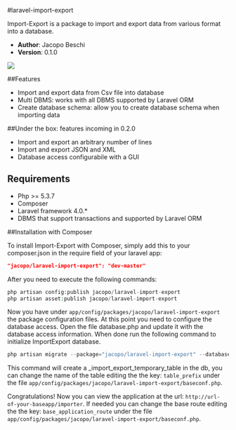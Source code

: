 #laravel-import-export

Import-Export is a package to import and export data from various format into a database.

- **Author**: Jacopo Beschi
- **Version**: 0.1.0

<img src="https://raw.github.com/intrip/laravel-import-export/master/examples/import_step2.jpg" />

##Features

- Import and export data from Csv file into database
- Multi DBMS: works with all DBMS supported by Laravel ORM
- Create database schema: allow you to create database schema when importing data

##Under the box: features incoming in 0.2.0

- Import and export an arbitrary number of lines
- Import and export JSON and XML
- Database access configurabile with a GUI

## Requirements

- Php >= 5.3.7
- Composer
- Laravel framework 4.0.*
- DBMS that support transactions and supported by Laravel ORM

##Installation with Composer

To install Import-Export with Composer, simply add this to your composer.json in the require field of your laravel app:

```json
"jacopo/laravel-import-export": "dev-master"
```
After you need to execute the following commands:

```php
php artisan config:publish jacopo/laravel-import-export
php artisan asset:publish jacopo/laravel-import-export
```
Now you have under `app/config/packages/jacopo/laravel-import-export` the package configuration files. At this point you need to configure the database access. Open the file database.php and update it with the database access information. When done run the following command to initialize ImportExport database.

```php
php artisan migrate --package="jacopo/laravel-import-export" --database="import"
```
This command will create a _import_export_temporary_table in the db, you can change the name of the table editing the the key: `table_prefix` under the file `app/config/packages/jacopo/laravel-import-export/baseconf.php`.

Congratulations! Now you can view the application at the url: `http://url-of-your-baseapp/importer`. If needed you can change the base route editing the the key: `base_application_route` under the file `app/config/packages/jacopo/laravel-import-export/baseconf.php`.
